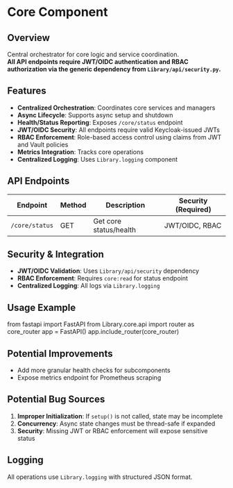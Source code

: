 # Core Component

## Overview

Central orchestrator for core logic and service coordination.  
**All API endpoints require JWT/OIDC authentication and RBAC authorization via the generic dependency from `Library/api/security.py`.**

## Features

- **Centralized Orchestration**: Coordinates core services and managers
- **Async Lifecycle**: Supports async setup and shutdown
- **Health/Status Reporting**: Exposes `/core/status` endpoint
- **JWT/OIDC Security**: All endpoints require valid Keycloak-issued JWTs
- **RBAC Enforcement**: Role-based access control using claims from JWT and Vault policies
- **Metrics Integration**: Tracks core operations
- **Centralized Logging**: Uses `Library.logging` component

## API Endpoints

| Endpoint      | Method | Description               | Security (Required)  |
|---------------|--------|---------------------------|----------------------|
| `/core/status`| GET    | Get core status/health    | JWT/OIDC, RBAC       |

## Security & Integration

- **JWT/OIDC Validation**: Uses `Library/api/security` dependency
- **RBAC Enforcement**: Requires `core:read` for status endpoint
- **Centralized Logging**: All logs via `Library.logging`

## Usage Example

from fastapi import FastAPI
from Library.core.api import router as core_router
app = FastAPI()
app.include_router(core_router)


## Potential Improvements

- Add more granular health checks for subcomponents
- Expose metrics endpoint for Prometheus scraping

## Potential Bug Sources

1. **Improper Initialization**: If `setup()` is not called, state may be incomplete
2. **Concurrency**: Async state changes must be thread-safe if expanded
3. **Security**: Missing JWT or RBAC enforcement will expose sensitive status

## Logging

All operations use `Library.logging` with structured JSON format.
